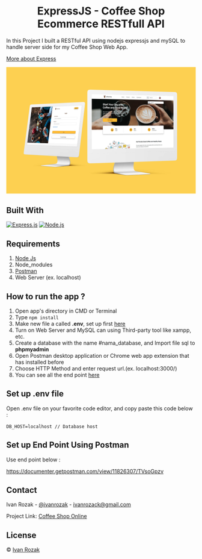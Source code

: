 <h1 align="center">ExpressJS - Coffee Shop Ecommerce RESTfull API</h1>

In this Project I built a RESTful API using nodejs expressjs and mySQL to handle server side for my Coffee Shop Web App.

[More about Express](https://en.wikipedia.org/wiki/Express.js)

![alt text](https://github.com/ivanrozak/Coffee-Shop_Vuemmerce/blob/main/src/assets/img/product/coffeeshop.jpg)

## Built With

[![Express.js](https://img.shields.io/badge/Express.js-4.x-orange.svg?style=rounded-square)](https://expressjs.com/en/starter/installing.html)
[![Node.js](https://img.shields.io/badge/Node.js-v.12.13-green.svg?style=rounded-square)](https://nodejs.org/)

## Requirements

1. <a href="https://nodejs.org/en/download/">Node Js</a>
2. Node_modules
3. <a href="https://www.getpostman.com/">Postman</a>
4. Web Server (ex. localhost)

## How to run the app ?

1. Open app's directory in CMD or Terminal
2. Type `npm install`
3. Make new file a called **.env**, set up first [here](#set-up-env-file)
4. Turn on Web Server and MySQL can using Third-party tool like xampp, etc.
5. Create a database with the name #nama_database, and Import file sql to **phpmyadmin**
6. Open Postman desktop application or Chrome web app extension that has installed before
7. Choose HTTP Method and enter request url.(ex. localhost:3000/)
8. You can see all the end point [here](https://documenter.getpostman.com/view/11826307/TVsoGpzv)

## Set up .env file

Open .env file on your favorite code editor, and copy paste this code below :

```
DB_HOST=localhost // Database host
```

## Set up End Point Using Postman

Use end point below :

https://documenter.getpostman.com/view/11826307/TVsoGpzv

## Contact

Ivan Rozak - [@ivanrozak](https://instagram.com/ivanrozak) - ivanrozack@gmail.com

Project Link: [Coffee Shop Online](https://lacoffee.netlify.app)

## License

© [Ivan Rozak](https://github.com/ivanrozak/)

